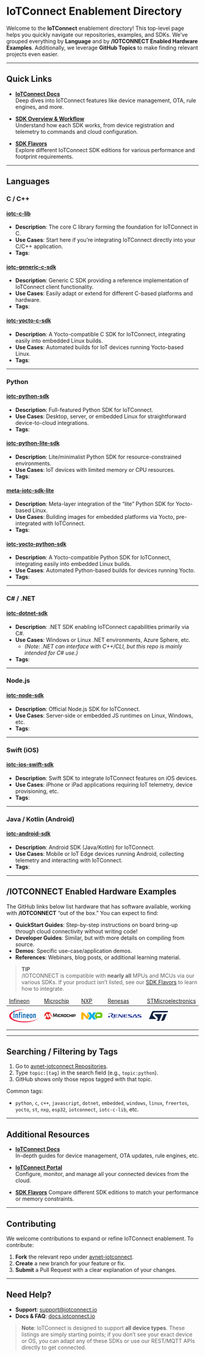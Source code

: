 # IoTConnect Enablement Directory

Welcome to the **IoTConnect** enablement directory! This top-level page helps you quickly navigate our repositories, examples, and SDKs. We’ve grouped everything by **Language** and by **/IOTCONNECT Enabled Hardware Examples**. Additionally, we leverage **GitHub Topics** to make finding relevant projects even easier.

---

## Quick Links

- **[IoTConnect Docs](https://docs.iotconnect.io/)**  
  Deep dives into IoTConnect features like device management, OTA, rule engines, and more.

- **[SDK Overview & Workflow](https://docs.iotconnect.io/iotconnect/sdk/sdk-understanding-and-workflow/)**  
  Understand how each SDK works, from device registration and telemetry to commands and cloud configuration.

- **[SDK Flavors](https://docs.iotconnect.io/iotconnect/sdk/sdk-flavors/)**  
  Explore different IoTConnect SDK editions for various performance and footprint requirements.

---

## Languages

### C / C++

#### [iotc-c-lib](https://github.com/avnet-iotconnect/iotc-c-lib)
- **Description**: The core C library forming the foundation for IoTConnect in C.  
- **Use Cases**: Start here if you’re integrating IoTConnect directly into your C/C++ application.  
- **Tags**:  <!-- START:iotc-c-lib-topics -->  <!-- END:iotc-c-lib-topics -->

#### [iotc-generic-c-sdk](https://github.com/avnet-iotconnect/iotc-generic-c-sdk)
- **Description**: Generic C SDK providing a reference implementation of IoTConnect client functionality.  
- **Use Cases**: Easily adapt or extend for different C-based platforms and hardware.  
- **Tags**:  
  <!-- START:iotc-generic-c-sdk-topics -->
  <!-- END:iotc-generic-c-sdk-topics -->

#### [iotc-yocto-c-sdk](https://github.com/avnet-iotconnect/iotc-yocto-c-sdk)
- **Description**: A Yocto-compatible C SDK for IoTConnect, integrating easily into embedded Linux builds.  
- **Use Cases**: Automated builds for IoT devices running Yocto-based Linux.  
- **Tags**:  
  <!-- START:iotc-yocto-c-sdk-topics -->
  <!-- END:iotc-yocto-c-sdk-topics -->

---

### Python

#### [iotc-python-sdk](https://github.com/avnet-iotconnect/iotc-python-sdk)
- **Description**: Full-featured Python SDK for IoTConnect.  
- **Use Cases**: Desktop, server, or embedded Linux for straightforward device-to-cloud integrations.  
- **Tags**:  
  <!-- START:iotc-python-sdk-topics -->
  <!-- END:iotc-python-sdk-topics -->

#### [iotc-python-lite-sdk](https://github.com/avnet-iotconnect/iotc-python-lite-sdk)
- **Description**: Lite/minimalist Python SDK for resource-constrained environments.  
- **Use Cases**: IoT devices with limited memory or CPU resources.  
- **Tags**:  
  <!-- START:iotc-python-lite-sdk-topics -->
  <!-- END:iotc-python-lite-sdk-topics -->

#### [meta-iotc-sdk-lite](https://github.com/avnet-iotconnect/meta-iotc-sdk-lite)
- **Description**: Meta-layer integration of the “lite” Python SDK for Yocto-based Linux.  
- **Use Cases**: Building images for embedded platforms via Yocto, pre-integrated with IoTConnect.  
- **Tags**:  
  <!-- START:meta-iotc-sdk-lite-topics -->
  <!-- END:meta-iotc-sdk-lite-topics -->

#### [iotc-yocto-python-sdk](https://github.com/avnet-iotconnect/iotc-yocto-python-sdk)
- **Description**: A Yocto-compatible Python SDK for IoTConnect, integrating easily into embedded Linux builds.  
- **Use Cases**: Automated Python-based builds for devices running Yocto.  
- **Tags**:  
  <!-- START:iotc-yocto-python-sdk-topics -->
  <!-- END:iotc-yocto-python-sdk-topics -->

---

### C# / .NET

#### [iotc-dotnet-sdk](https://github.com/avnet-iotconnect/iotc-dotnet-sdk/tree/master-21)
- **Description**: .NET SDK enabling IoTConnect capabilities primarily via C#.  
- **Use Cases**: Windows or Linux .NET environments, Azure Sphere, etc.  
  - *(Note: .NET can interface with C++/CLI, but this repo is mainly intended for C# use.)*  
- **Tags**:  
  <!-- START:iotc-dotnet-sdk-topics -->
  <!-- END:iotc-dotnet-sdk-topics -->

---

### Node.js

#### [iotc-node-sdk](https://github.com/avnet-iotconnect/iotc-node-sdk/tree/master-std-21)
- **Description**: Official Node.js SDK for IoTConnect.  
- **Use Cases**: Server-side or embedded JS runtimes on Linux, Windows, etc.  
- **Tags**:  
  <!-- START:iotc-node-sdk-topics -->
  <!-- END:iotc-node-sdk-topics -->

---

### Swift (iOS)

#### [iotc-ios-swift-sdk](https://github.com/avnet-iotconnect/iotc-ios-swift-sdk/tree/release/2.0.0)
- **Description**: Swift SDK to integrate IoTConnect features on iOS devices.  
- **Use Cases**: iPhone or iPad applications requiring IoT telemetry, device provisioning, etc.  
- **Tags**:  
  <!-- START:iotc-ios-swift-sdk-topics -->
  <!-- END:iotc-ios-swift-sdk-topics -->

---

### Java / Kotlin (Android)

#### [iotc-android-sdk](https://github.com/avnet-iotconnect/iotc-android-sdk)
- **Description**: Android SDK (Java/Kotlin) for IoTConnect.  
- **Use Cases**: Mobile or IoT Edge devices running Android, collecting telemetry and interacting with IoTConnect.  
- **Tags**:  
  <!-- START:iotc-android-sdk-topics -->
  <!-- END:iotc-android-sdk-topics -->

---

## /IOTCONNECT Enabled Hardware Examples

The GitHub links below list hardware that has software available, working with **/IOTCONNECT** “out of the box.” You can expect to find:

- **QuickStart Guides**: Step-by-step instructions on board bring-up through cloud connectivity without writing code!  
- **Developer Guides**: Similar, but with more details on compiling from source.  
- **Demos**: Specific use-case/application demos.  
- **References**: Webinars, blog posts, or additional learning material.

> **TIP**  
> /IOTCONNECT is compatible with **nearly all** MPUs and MCUs via our various SDKs. If your product isn’t listed, see our [SDK Flavors](https://docs.iotconnect.io/iotconnect/sdk/sdk-flavors/) to learn how to integrate.

<table>
  <thead>
    <tr>
      <td><a href="/partners/infineon/readme.md">Infineon</a></td>
      <td><a href="/partners/microchip/readme.md">Microchip</a></td>
      <td><a href="/partners/nxp/readme.md">NXP</a></td>
      <td><a href="/partners/renesas/readme.md">Renesas</a></td>
      <td><a href="/partners/st/readme.md">STMicroelectronics</a></td>
    </tr>
  </thead>
  <tr>
    <td><a href="/partners/infineon/readme.md"><img src="/partners/infineon/infineon-logo.png" width="100" alt="Infineon Logo"></a></td>
    <td><a href="/partners/microchip/readme.md"><img src="/partners/microchip/microchip-logo.png" width="100" alt="Microchip Logo"></a></td>
    <td><a href="/partners/nxp/readme.md"><img src="/partners/nxp/nxp-logo.png" width="80" alt="NXP Logo"></a></td>
    <td><a href="/partners/renesas/readme.md"><img src="/partners/renesas/renesas-logo.png" width="120" alt="Renesas Logo"></a></td>
    <td><a href="/partners/st/readme.md"><img src="/partners/st/st-logo.png" width="60" alt="ST Logo"></a></td>
  </tr>
  <tr>
    <!-- Each cell can display tags pulled from the partner's readme or topics -->
    <td>
      <!-- START:infineon-partner-tags -->
      <!-- END:infineon-partner-tags -->
    </td>
    <td>
      <!-- START:microchip-partner-tags -->
      <!-- END:microchip-partner-tags -->
    </td>
    <td>
      <!-- START:nxp-partner-tags -->
      <!-- END:nxp-partner-tags -->
    </td>
    <td>
      <!-- START:renesas-partner-tags -->
      <!-- END:renesas-partner-tags -->
    </td>
    <td>
      <!-- START:st-partner-tags -->
      <!-- END:st-partner-tags -->
    </td>
  </tr>
</table>

---

## Searching / Filtering by Tags

1. Go to [avnet-iotconnect Repositories](https://github.com/avnet-iotconnect?tab=repositories).  
2. Type `topic:[tag]` in the search field (e.g., `topic:python`).  
3. GitHub shows only those repos tagged with that topic.

Common tags:
- `python`, `c`, `c++`, `javascript`, `dotnet`, `embedded`, `windows`, `linux`, `freertos`, `yocto`, `st`, `nxp`, `esp32`, `iotconnect`, `iotc-c-lib`, etc.

---

## Additional Resources

- **[IoTConnect Docs](https://docs.iotconnect.io/)**  
  In-depth guides for device management, OTA updates, rule engines, etc.

- **[IoTConnect Portal](https://portal.iotconnect.io/)**  
  Configure, monitor, and manage all your connected devices from the cloud.

- **[SDK Flavors](https://docs.iotconnect.io/iotconnect/sdk/sdk-flavors/)**
  Compare different SDK editions to match your performance or memory constraints.

---

## Contributing

We welcome contributions to expand or refine IoTConnect enablement. To contribute:

1. **Fork** the relevant repo under [avnet-iotconnect](https://github.com/avnet-iotconnect).  
2. **Create** a new branch for your feature or fix.  
3. **Submit** a Pull Request with a clear explanation of your changes.

---

## Need Help?

- **Support**: [support@iotconnect.io](mailto:support@iotconnect.io)  
- **Docs & FAQ**: [docs.iotconnect.io](https://docs.iotconnect.io/)

> **Note**: IoTConnect is designed to support **all device types**. These listings are simply starting points; if you don’t see your exact device or OS, you can adapt any of these SDKs or use our REST/MQTT APIs directly to get connected.
